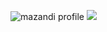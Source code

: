 ![mazandi profile](http://mazandi.herokuapp.com/api?handle={ruii922}&theme=warm)
<img src="http://mazandi.herokuapp.com/api?handle={ruii922}&theme=warm"/>
